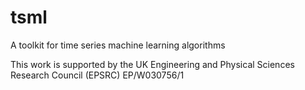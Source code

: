 # tsml

A toolkit for time series machine learning algorithms

This work is supported by the UK Engineering and Physical Sciences Research Council (EPSRC) EP/W030756/1
